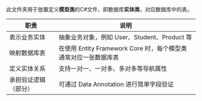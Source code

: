 此文件夹用于放置定义**模型类**的C#文件，即数据库**实体类**，对应数据库中的表。

| 职责            | 说明                                          |
| ------------- | ------------------------------------------- |
| 表示业务实体     | 抽象业务对象，例如 User、Student、Product 等            |
| 映射数据库表     | 在使用 Entity Framework Core 时，每个模型类通常对应一张数据库表 |
| 定义实体关系     | 支持一对一、一对多、多对多等导航属性                          |
| 承担验证逻辑（部分） | 可通过 Data Annotation 进行简单字段验证                |

